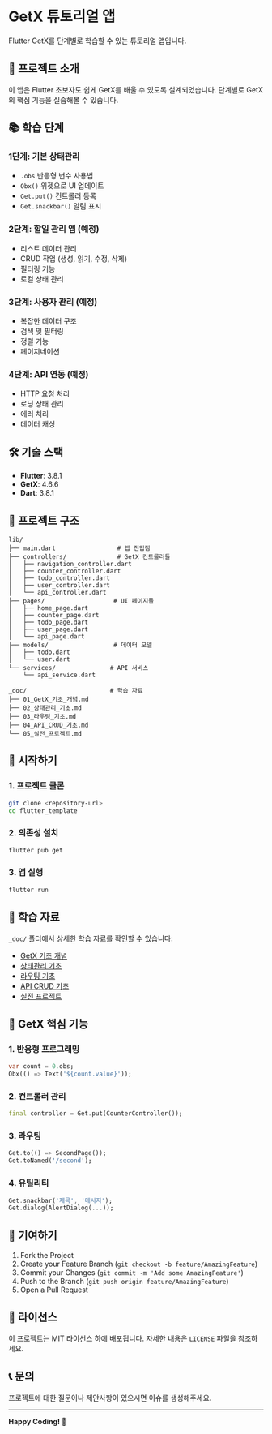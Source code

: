 # GetX 튜토리얼 앱

Flutter GetX를 단계별로 학습할 수 있는 튜토리얼 앱입니다.

## 🚀 프로젝트 소개

이 앱은 Flutter 초보자도 쉽게 GetX를 배울 수 있도록 설계되었습니다. 단계별로 GetX의 핵심 기능을 실습해볼 수 있습니다.

## 📚 학습 단계

### 1단계: 기본 상태관리

- `.obs` 반응형 변수 사용법
- `Obx()` 위젯으로 UI 업데이트
- `Get.put()` 컨트롤러 등록
- `Get.snackbar()` 알림 표시

### 2단계: 할일 관리 앱 (예정)

- 리스트 데이터 관리
- CRUD 작업 (생성, 읽기, 수정, 삭제)
- 필터링 기능
- 로컬 상태 관리

### 3단계: 사용자 관리 (예정)

- 복잡한 데이터 구조
- 검색 및 필터링
- 정렬 기능
- 페이지네이션

### 4단계: API 연동 (예정)

- HTTP 요청 처리
- 로딩 상태 관리
- 에러 처리
- 데이터 캐싱

## 🛠️ 기술 스택

- **Flutter**: 3.8.1
- **GetX**: 4.6.6
- **Dart**: 3.8.1

## 📁 프로젝트 구조

```
lib/
├── main.dart                 # 앱 진입점
├── controllers/              # GetX 컨트롤러들
│   ├── navigation_controller.dart
│   ├── counter_controller.dart
│   ├── todo_controller.dart
│   ├── user_controller.dart
│   └── api_controller.dart
├── pages/                   # UI 페이지들
│   ├── home_page.dart
│   ├── counter_page.dart
│   ├── todo_page.dart
│   ├── user_page.dart
│   └── api_page.dart
├── models/                  # 데이터 모델
│   ├── todo.dart
│   └── user.dart
└── services/               # API 서비스
    └── api_service.dart

_doc/                       # 학습 자료
├── 01_GetX_기초_개념.md
├── 02_상태관리_기초.md
├── 03_라우팅_기초.md
├── 04_API_CRUD_기초.md
└── 05_실전_프로젝트.md
```

## 🚀 시작하기

### 1. 프로젝트 클론

```bash
git clone <repository-url>
cd flutter_template
```

### 2. 의존성 설치

```bash
flutter pub get
```

### 3. 앱 실행

```bash
flutter run
```

## 📖 학습 자료

`_doc/` 폴더에서 상세한 학습 자료를 확인할 수 있습니다:

- [GetX 기초 개념](_doc/01_GetX_기초_개념.md)
- [상태관리 기초](_doc/02_상태관리_기초.md)
- [라우팅 기초](_doc/03_라우팅_기초.md)
- [API CRUD 기초](_doc/04_API_CRUD_기초.md)
- [실전 프로젝트](_doc/05_실전_프로젝트.md)

## 🎯 GetX 핵심 기능

### 1. 반응형 프로그래밍

```dart
var count = 0.obs;
Obx(() => Text('${count.value}'));
```

### 2. 컨트롤러 관리

```dart
final controller = Get.put(CounterController());
```

### 3. 라우팅

```dart
Get.to(() => SecondPage());
Get.toNamed('/second');
```

### 4. 유틸리티

```dart
Get.snackbar('제목', '메시지');
Get.dialog(AlertDialog(...));
```

## 🤝 기여하기

1. Fork the Project
2. Create your Feature Branch (`git checkout -b feature/AmazingFeature`)
3. Commit your Changes (`git commit -m 'Add some AmazingFeature'`)
4. Push to the Branch (`git push origin feature/AmazingFeature`)
5. Open a Pull Request

## 📝 라이선스

이 프로젝트는 MIT 라이선스 하에 배포됩니다. 자세한 내용은 `LICENSE` 파일을 참조하세요.

## 📞 문의

프로젝트에 대한 질문이나 제안사항이 있으시면 이슈를 생성해주세요.

---

**Happy Coding! 🎉**
